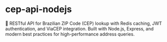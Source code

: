 # cep-api-nodejs
🚀 RESTful API for Brazilian ZIP Code (CEP) lookup with Redis caching, JWT authentication, and ViaCEP integration. Built with Node.js, Express, and modern best practices for high-performance address queries.
